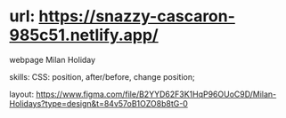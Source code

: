 # url: https://snazzy-cascaron-985c51.netlify.app/

webpage Milan Holiday

skills:
CSS: position, after/before, change position;

layout: https://www.figma.com/file/B2YYD62F3K1HqP96OUoC9D/Milan-Holidays?type=design&t=84v57oB1OZO8b8tG-0
